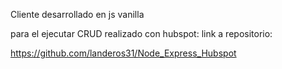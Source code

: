 Cliente desarrollado en js vanilla

para el ejecutar CRUD realizado con hubspot: link a repositorio:

https://github.com/landeros31/Node_Express_Hubspot

